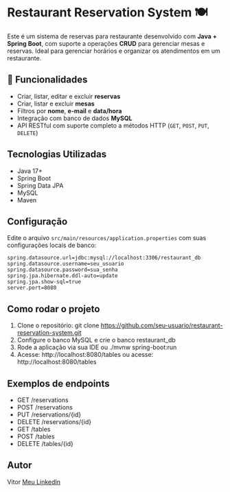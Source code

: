 # Restaurant Reservation System 🍽️

Este é um sistema de reservas para restaurante desenvolvido com **Java + Spring Boot**, com suporte a operações **CRUD** para gerenciar mesas e reservas. Ideal para gerenciar horários e organizar os atendimentos em um restaurante.

## 🚀 Funcionalidades

- Criar, listar, editar e excluir **reservas**
- Criar, listar e excluir **mesas**
- Filtros por **nome**, **e-mail** e **data/hora**
- Integração com banco de dados **MySQL**
- API RESTful com suporte completo a métodos HTTP (`GET`, `POST`, `PUT`, `DELETE`)

## Tecnologias Utilizadas

- Java 17+
- Spring Boot
- Spring Data JPA
- MySQL
- Maven

## Configuração

Edite o arquivo `src/main/resources/application.properties` com suas configurações locais de banco:

```properties
spring.datasource.url=jdbc:mysql://localhost:3306/restaurant_db
spring.datasource.username=seu_usuario
spring.datasource.password=sua_senha
spring.jpa.hibernate.ddl-auto=update
spring.jpa.show-sql=true
server.port=8080
```

## Como rodar o projeto

1. Clone o repositório: git clone https://github.com/seu-usuario/restaurant-reservation-system.git
2. Configure o banco MySQL e crie o banco restaurant_db
3. Rode a aplicação via sua IDE ou ./mvnw spring-boot:run
4. Acesse: http://localhost:8080/tables ou acesse: http://localhost:8080/tables

## Exemplos de endpoints

- GET /reservations
- POST /reservations
- PUT /reservations/{id}
- DELETE /reservations/{id}
- GET /tables
- POST /tables
- DELETE /tables/{id}

## Autor
Vitor [Meu LinkedIn](https://www.linkedin.com/in/vitorhasantos/)
